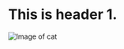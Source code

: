 # This is header 1.

![Image of cat](https://user-images.githubusercontent.com/116366284/197240842-dd5f027e-47bd-4f39-9ea6-9b22abcd249f.png)
